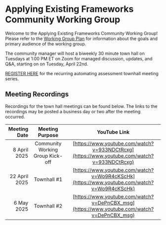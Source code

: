 # Applying Existing Frameworks Community Working Group
Welcome to the Applying Existing Frameworks Community Working Group! Please refer to the [Working Group Plan](./plan.md) for information about the goals and primary audience of the working group.

The community manager will host a biweekly 30 minute town hall on Tuesdays at 1:00 PM ET on Zoom for managed discussion, updates, and Q&A, starting on on Tuesday, April 22nd.

[REGISTER HERE](https://gsa.zoomgov.com/meeting/register/hoS2UdAiRROMyqPPlcbVfQ) for the recurring automating assessment townhall meeting series.

## Meeting Recordings

Recordings for the town hall meetings can be found below. The links to the recordings may be posted a business day or two after the meeting occurred.

| Meeting Date | Meeting Purpose | YouTube Link |
| ---------------: | :--------------------: | :--------------------: |
| 8 April 2025 | Community Working Group Kick-off | [https://www.youtube.com/watch?v=933NDCtRcxg](https://www.youtube.com/watch?v=933NDCtRcxg) |
| 22 April 2025 | Townhall #1 | [https://www.youtube.com/watch?v=Wo9R4cKScHk](https://www.youtube.com/watch?v=Wo9R4cKScHk) |
| 6 May 2025 | Townhall #2 | [https://www.youtube.com/watch?v=DePnCBX_msg](https://www.youtube.com/watch?v=DePnCBX_msg) |
